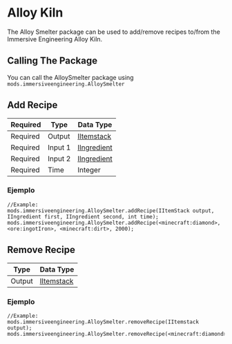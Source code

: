 # Alloy Kiln
The Alloy Smelter package can be used to add/remove recipes to/from the Immersive Engineering Alloy Kiln.

## Calling The Package
You can call the AlloySmelter package using `mods.immersiveengineering.AlloySmelter`

## Add Recipe

| Required | Type    | Data Type                                           |
| -------- | ------- | --------------------------------------------------- |
| Required | Output  | [IItemstack](/Vanilla/Items/IItemStack/)            |
| Required | Input 1 | [IIngredient](/Vanilla/Variable_Types/IIngredient/) |
| Required | Input 2 | [IIngredient](/Vanilla/Variable_Types/IIngredient/) |
| Required | Time    | Integer                                             |


### Ejemplo
```zenscript
//Example:
mods.immersiveengineering.AlloySmelter.addRecipe(IItemStack output, IIngredient first, IIngredient second, int time);
mods.immersiveengineering.AlloySmelter.addRecipe(<minecraft:diamond>, <ore:ingotIron>, <minecraft:dirt>, 2000);
```



## Remove Recipe

| Type   | Data Type                                |
| ------ | ---------------------------------------- |
| Output | [IItemstack](/Vanilla/Items/IItemStack/) |


### Ejemplo
```zenscript
//Example:
mods.immersiveengineering.AlloySmelter.removeRecipe(IItemstack output);
mods.immersiveengineering.AlloySmelter.removeRecipe(<minecraft:diamond>);
```
